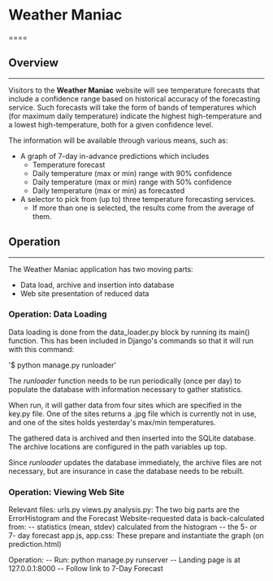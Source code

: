 # Weather Maniac
====


## Overview
----
Visitors to the **Weather Maniac** website will see temperature forecasts that
include a confidence range based on historical accuracy of the forecasting
service.  Such forecasts will take the form of bands of temperatures which (for
maximum daily temperature) indicate the highest high-temperature and a lowest 
high-temperature, both for a given confidence level.

The information will be available through various means, such as:
* A graph of 7-day in-advance predictions which includes
  * Temperature forecast
  * Daily temperature (max or min) range with 90% confidence
  * Daily temperature (max or min) range with 50% confidence
  * Daily temperature (max or min) as forecasted
* A selector to pick from (up to) three temperature forecasting services.
  * If more than one is selected, the results come from the average of them.


## Operation
----

The Weather Maniac application has two moving parts:
* Data load, archive and insertion into database
* Web site presentation of reduced data

### Operation:  Data Loading
Data loading is done from the data_loader.py block by running its main() 
  function.  This has been included in Django's commands so that it will
  run with this command:
  
'$ python manage.py runloader'
  
The *runloader* function needs to be run periodically (once per day) to 
  populate the database with information necessary to gather statistics.
  
When run, it will gather data from four sites which are specified in the
  key.py file.  One of the sites returns a .jpg file which is currently not in
  use, and one of the sites holds yesterday's max/min temperatures.
  
The gathered data is archived and then inserted into the SQLite database.  The 
  archive locations are configured in the path variables up top.

Since *runloader* updates the database immediately, the archive files are not 
  necessary, but are insurance in case the database needs to be rebuilt.


### Operation:  Viewing Web Site


  Relevant files:
    urls.py
    views.py
    analysis.py:
      The two big parts are the ErrorHistogram and the Forecast
      Website-requested data is back-calculated from:
        -- statistics (mean, stdev) calculated from the histogram
        -- the 5- or 7- day forecast
    app.js, app.css:
      These prepare and instantiate the graph (on prediction.html)


Operation:
  -- Run:  python manage.py runserver
  -- Landing page is at 127.0.0.1:8000
  -- Follow link to 7-Day Forecast
